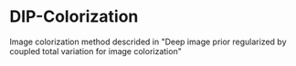 # DIP-Colorization
Image colorization method descrided in "Deep image prior regularized by coupled total variation for image colorization"
